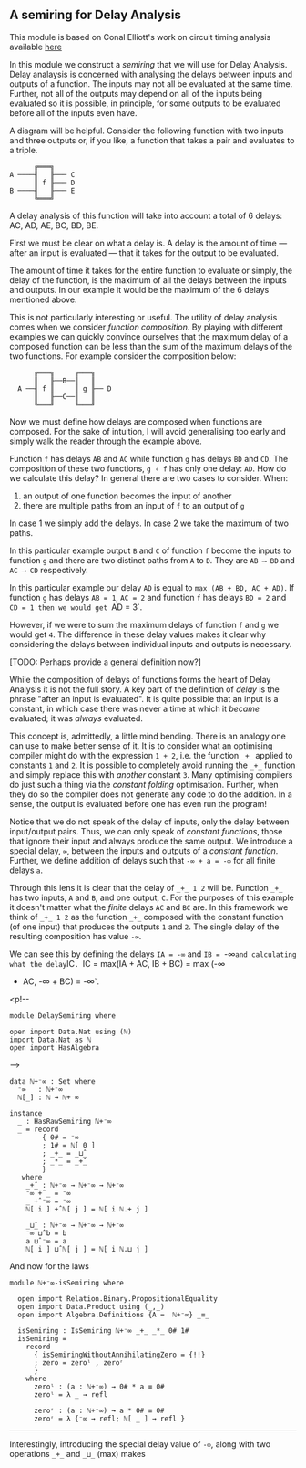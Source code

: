 <!-- -*-agda2-*- -->

## A semiring for Delay Analysis

This module is based on Conal Elliott's work on circuit timing
analysis available
[here](https://github.com/conal/talk-2012-linear-timing#readme)


In this module we construct a _semiring_ that we will use for Delay
Analysis. Delay analaysis is concerned with analysing the delays
between inputs and outputs of a function. The inputs may not all be
evaluated at the same time. Further, not all of the outputs may depend
on all of the inputs being evaluated so it is possible, in principle,
for some outputs to be evaluated before all of the inputs even have.

A diagram will be helpful. Consider the following function with
two inputs and three outputs or, if you like, a function that takes
a pair and evaluates to a triple.

```plain
      ╔═══╗
A ────╢   ╟─── C
      ║ f ╟─── D
B ────╢   ╟─── E
      ╚═══╝
```

A delay analysis of this function will take into account a total of 6
delays: AC, AD, AE, BC, BD, BE.

First we must be clear on what a delay is. A delay is the amount of
time — after an input is evaluated — that it takes for the output to be
evaluated.

The amount of time it takes for the entire function to evaluate or
simply, the delay of the function, is the maximum of all the delays
between the inputs and outputs. In our example it would be the maximum
of the 6 delays mentioned above.

This is not particularly interesting or useful. The utility of delay
analysis comes when we consider _function composition_. By playing
with different examples we can quickly convince ourselves that the
maximum delay of a composed function can be less than the sum of the
maximum delays of the two functions. For example consider the
composition below:


```plain
      ╔═══╗     ╔═══╗
      ║   ╟──B──║   ║
  A ──╢ f ║     ║ g ╟── D
      ║   ╟──C──║   ║
      ╚═══╝     ╚═══╝
```

Now we must define how delays are composed when functions are
composed. For the sake of intuition, I will avoid generalising too
early and simply walk the reader through the example above.

Function `f` has delays `AB` and `AC` while function `g` has delays
`BD` and `CD`. The composition of these two functions, `g
∘ f` has only one delay: `AD`. How do we calculate this
delay? In general there are two cases to consider. When:

1. an output of one function becomes the input of another
2. there are multiple paths from an input of `f` to an output of `g`

In case 1 we simply add the delays. In case 2 we take the maximum of
two paths.

In this particular example output `B` and `C` of function `f` become
the inputs to function `g` and there are two distinct paths from `A`
to `D`. They are `AB ⟶ BD` and `AC ⟶ CD` respectively.

In this particular example our delay `AD` is equal to `max (AB + BD,
AC + AD)`.  If function `g` has delays `AB = 1`, `AC = 2` and function
`f` has delays `BD = 2` and `CD = 1 then we would get `AD = 3`.

However, if we were to sum the maximum delays of function `f` and `g`
we would get `4`. The difference in these delay values makes it clear
why considering the delays between individual inputs and outputs is
necessary.

[TODO: Perhaps provide a general definition now?]

While the composition of delays of functions forms the heart of Delay
Analysis it is not the full story. A key part of the definition of
_delay_ is the phrase "after an input is evaluated". It is quite
possible that an input is a constant, in which case there was never a
time at which it _became_ evaluated; it was _always_ evaluated.

This concept is, admittedly, a little mind bending. There is an
analogy one can use to make better sense of it. It is to consider what
an optimising compiler might do with the expression `1 + 2`, i.e. the
function `_+_` applied to constants `1` and `2`. It is possible to
completely avoid running the `_+_` function and simply replace this
with _another_ constant `3`. Many optimising compilers do just such a
thing via the _constant folding_ optimisation. Further, when they do
so the compiler does not generate any code to do the addition. In a
sense, the output is evaluated before one has even run the program!

Notice that we do not speak of the delay of inputs, only the delay
between input/output pairs. Thus, we can only speak of _constant
functions_, those that ignore their input and always produce the same
output. We introduce a special delay, `­∞`, between the inputs and
outputs of a _constant function_. Further, we define addition of
delays such that `-∞ + a = -∞` for all finite delays `a`.

Through this lens it is clear that the delay of `_+_ 1 2` will
be. Function `_+_` has two inputs, `A` and `B`, and one output, `C`.
For the purposes of this example it doesn't matter what the _finite_
delays `AC` and `BC` are. In this framework we think of `_+_ 1 2` as
the function `_+_` composed with the constant function (of one input)
that produces the outputs `1` and `2`. The single delay of the
resulting composition has value `-∞`.

We can see this by defining the delays `IA = -∞` and `IB = `-∞` and
calculating what the delay `IC`. `IC = max(IA + AC, IB + BC) = max (-∞
+ AC, -∞ + BC) = -∞`.

<p!--
```
module DelaySemiring where

open import Data.Nat using (ℕ)
import Data.Nat as ℕ
open import HasAlgebra

```
-->




```
data ℕ+⁻∞ : Set where
  ⁻∞   : ℕ+⁻∞
  ℕ[_] : ℕ → ℕ+⁻∞

instance
  _ : HasRawSemiring ℕ+⁻∞
  _ = record
        { 0# = ⁻∞
        ; 1# = ℕ[ 0 ]
        ; _+_ = _⊔̂_
        ; _*_ = _+̂_
        }
   where
    _+̂_ : ℕ+⁻∞ → ℕ+⁻∞ → ℕ+⁻∞
    ⁻∞ +̂ _ = ⁻∞
    _ +̂ ⁻∞ = ⁻∞
    ℕ[ i ] +̂ ℕ[ j ] = ℕ[ i ℕ.+ j ]

    _⊔̂_ : ℕ+⁻∞ → ℕ+⁻∞ → ℕ+⁻∞
    ⁻∞ ⊔̂ b = b
    a ⊔̂ ⁻∞ = a
    ℕ[ i ] ⊔̂ ℕ[ j ] = ℕ[ i ℕ.⊔ j ]
```

And now for the laws

```
module ℕ+⁻∞-isSemiring where

  open import Relation.Binary.PropositionalEquality
  open import Data.Product using (_,_)
  open import Algebra.Definitions {A =  ℕ+⁻∞} _≡_

  isSemiring : IsSemiring ℕ+⁻∞ _+_ _*_ 0# 1#
  isSemiring =
    record
      { isSemiringWithoutAnnihilatingZero = {!!}
      ; zero = zeroˡ , zeroʳ
      }
    where
      zeroˡ : (a : ℕ+⁻∞) → 0# * a ≡ 0#
      zeroˡ = λ _ → refl

      zeroʳ : (a : ℕ+⁻∞) → a * 0# ≡ 0#
      zeroʳ = λ {⁻∞ → refl; ℕ[ _ ] → refl }
```



--------

Interestingly, introducing the special delay value of `-∞`, along with
two operations `_+_` and `_⊔_` (max) makes

